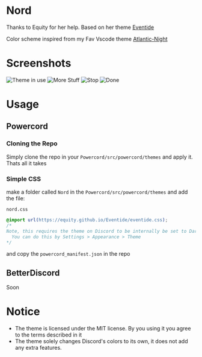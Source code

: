 # Nord

Thanks to Equity for her help. Based on her theme [Eventide](https://github.com/Equity/Eventide)

Color scheme inspired from my Fav Vscode theme [Atlantic-Night](https://github.com/mrpbennett/atlantic-night-vscode-theme/)

# Screenshots 
![Theme in use](https://imgur.com/q6XLHlQ.png)
![More Stuff](https://i.imgur.com/cLG4vBR.png)
![Stop](https://i.imgur.com/nroe675.png)
![Done](https://i.imgur.com/LpiYRhi.png)

# Usage

## Powercord

### Cloning the Repo

Simply clone the repo in your `Powercord/src/powercord/themes` and apply it. Thats all it takes

### Simple CSS

make a folder called `Nord` in the `Powercord/src/powercord/themes` and add the file:

`nord.css`

```css
@import url(https://equity.github.io/Eventide/eventide.css);
/* 
Note, this requires the theme on Discord to be internally be set to Dark.
  You can do this by Settings > Appearance > Theme
*/
```

and copy the `powercord_manifest.json` in the repo


## BetterDiscord

Soon

# Notice

* The theme is licensed under the MIT license. By you using it you agree to the terms described in it
* The theme solely changes Discord's colors to its own, it does not add any extra features. 